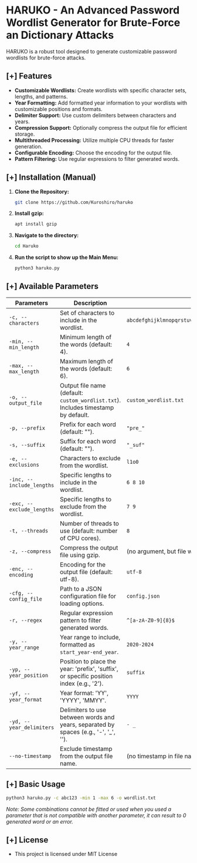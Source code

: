 # HARUKO - An Advanced Password Wordlist Generator for Brute-Force an Dictionary Attacks

HARUKO is a robust tool designed to generate customizable password wordlists for brute-force attacks.

## [+] Features

- **Customizable Wordlists:** Create wordlists with specific character sets, lengths, and patterns.
- **Year Formatting:** Add formatted year information to your wordlists with customizable positions and formats.
- **Delimiter Support:** Use custom delimiters between characters and years.
- **Compression Support:** Optionally compress the output file for efficient storage.
- **Multithreaded Processing:** Utilize multiple CPU threads for faster generation.
- **Configurable Encoding:** Choose the encoding for the output file.
- **Pattern Filtering:** Use regular expressions to filter generated words.

## [+] Installation (Manual)

1. **Clone the Repository:**
   ```bash
   git clone https://github.com/Kuroshiro/haruko
   ```

2. **Install gzip:**
   ```bash
   apt install gzip
   ```

3. **Navigate to the directory:**
   ```bash
   cd Haruko
   ```

4. **Run the script to show up the Main Menu:**
   ```bash
   python3 haruko.py
   ```

## [+] Available Parameters

| Parameters        | Description                                                                                       | Example                                     |
|---------------|---------------------------------------------------------------------------------------------------|---------------------------------------------|
| `-c, --characters`   | Set of characters to include in the wordlist.                                                   | `abcdefghijklmnopqrstuvwxyzABCDEFGHIJKLMNOPQRSTUVWXYZ0123456789` |
| `-min, --min_length` | Minimum length of the words (default: 4).                                                        | `4`                                         |
| `-max, --max_length` | Maximum length of the words (default: 6).                                                        | `6`                                         |
| `-o, --output_file`  | Output file name (default: `custom_wordlist.txt`). Includes timestamp by default.                | `custom_wordlist.txt`                      |
| `-p, --prefix`       | Prefix for each word (default: "").                                                                | `"pre_"`                                    |
| `-s, --suffix`       | Suffix for each word (default: "").                                                                | `"_suf"`                                    |
| `-e, --exclusions`   | Characters to exclude from the wordlist.                                                           | `l1o0`                                      |
| `-inc, --include_lengths` | Specific lengths to include in the wordlist.                                                   | `6 8 10`                                    |
| `-exc, --exclude_lengths` | Specific lengths to exclude from the wordlist.                                                   | `7 9`                                       |
| `-t, --threads`      | Number of threads to use (default: number of CPU cores).                                           | `8`                                         |
| `-z, --compress`     | Compress the output file using gzip.                                                               | (no argument, but file will be compressed) |
| `-enc, --encoding`   | Encoding for the output file (default: utf-8).                                                     | `utf-8`                                     |
| `-cfg, --config_file`| Path to a JSON configuration file for loading options.                                             | `config.json`                               |
| `-r, --regex`        | Regular expression pattern to filter generated words.                                             | `^[a-zA-Z0-9]{8}$`                          |
| `-y, --year_range`   | Year range to include, formatted as `start_year-end_year`.                                         | `2020-2024`                                 |
| `-yp, --year_position`| Position to place the year: 'prefix', 'suffix', or specific position index (e.g., '2').             | `suffix`                                    |
| `-yf, --year_format` | Year format: 'YY', 'YYYY', 'MMYY'.                                                                 | `YYYY`                                      |
| `-yd, --year_delimiters`| Delimiters to use between words and years, separated by spaces (e.g., '-', '_', '').               | `- _`                                       |
| `--no-timestamp`     | Exclude timestamp from the output file name.                                                       | (no timestamp in file name)                |

## [+] Basic Usage

   ```bash
   python3 haruko.py -c abc123 -min 1 -max 6 -o wordlist.txt
   ```
*Note: Some combinations cannot be fitted or used when you used a parameter that is not compatible with another parameter, it can result to 0 generated word or an error.*

## [+] License

- This project is licensed under MIT License




